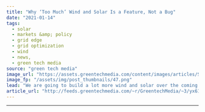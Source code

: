 ```yaml
---
title: "Why ‘Too Much’ Wind and Solar Is a Feature, Not a Bug"
date: "2021-01-14"
tags: 
  - solar
  - markets &amp; policy
  - grid edge
  - grid optimization
  - wind
  - news,
  - green tech media
source: "green tech media"
image_url: "https://assets.greentechmedia.com/content/images/articles/Solar_Farm.jpg"
image_fp: "/assets/img/post_thumbnails/47.png"
lead: "We are going to build a lot more wind and solar over the coming decades. It will inevitably lead to oversupply of these resources on the grid. But is that a good thing? That’s the focus of this week’s show, featuring a conversation between Shayle Kan ..."
article_url: "http://feeds.greentechmedia.com/~r/GreentechMedia/~3/yx61nGvfeWk/why-too-much-wind-and-solar-is-a-feature-not-a-bug"
---
```


---
